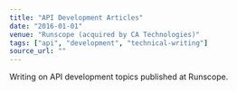 ```yaml
---
title: "API Development Articles"
date: "2016-01-01"
venue: "Runscope (acquired by CA Technologies)"
tags: ["api", "development", "technical-writing"]
source_url: ""
---
```


Writing on API development topics published at Runscope.
